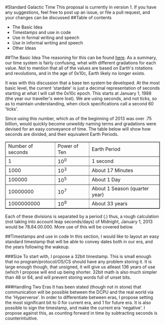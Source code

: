 #Standard Galactic Time
This proposal is currently in version 1. If you have any suggestions, 
feel free to post up an issue, or file a pull request, and your 
changes can be discussed
##Table of contents
* The Basic Idea
* Timestamps and use in code
* Use in formal writing and speech
* Use in informal writing and speech
* Other Ideas

##The Basic Idea
The reasoning for this can be found [here](http://www.reddit.com/r/0x10c/comments/14996o/time_in_the_0x10c_universe/).
As a summary, our time system is fairly confusing, what with different 
gradations for each value. Not to mention that all of the values are 
based on Earth's rotations and revolutions, and in the age of 0x10c, 
Earth likely no longer exists.

It was with this discussion that a base ten system be developed. At 
the most basic level, the current 'stardate' is just a decimal 
representation of seconds starting at what I will call the 0x10c 
epoch. This starts at January 1, 1988 (the year our traveller's were 
lost). We are using seconds, and not ticks, so as to maintain 
understanding, when clock specifications call a second 60 'ticks'.

Since using this number, which as of the beginning of 2013 was over 
.75 billion, would quickly become unweildy naming terms and 
gradations were devised for an easy conveyance of time. The table 
below will show how seconds are divided, and their equivalent Earth 
Periods.
<table border>
<tr><td>Number of seconds</td><td>Power of Ten</td><td>Earth Period</td></tr>
<tr><td>1</td><td>10<sup>0</sup></td><td>1 second</td></tr>
<tr><td>1000</td><td>10<sup>3</sup></td><td>About 17 Minutes</td></tr>
<tr><td>100000</td><td>10<sup>5</sup></td><td>About 1 Day</td></tr>
<tr><td>10000000</td><td>10<sup>7</sup></td><td>About 1 Season (quarter year)</td></tr>
<tr><td>1000000000</td><td>10<sup>9</sup></td><td>About 33 years</td></tr>
</table>

Each of these divisions is separated by a period (.) thus, a rough 
calculation (not taking into account leap seconds/days) of Midnight, 
January 1, 2013 would be 78.84.00.000.  More use of this will be 
covered below.

##Timestamps and use in code
In this section, I would like to layout an easy standard timestamp 
that will be able to convey dates both in our era, and the years 
following the wakeup.

###Size
To start with, I propose a 32bit timestamp. This is small enough 
that no program/protocol/OS/CS should have any problem storing it. 
It is large enough though, that unsigned, it will give us atleast 136 
years of use (which I propose will end up being shorter. 32bit math 
is also much simpler than 48 or 64, and will prevent storing words 
full of unset bits.

###Handling Two Eras
It has been stated (though not in stone) that communication will be 
possible between the DCPU and the real world via the 'Hyperverse'. 
In order to differentiate between eras, I propose setting the most 
significant bit to 0 for current era, and 1 for future era. It is also 
possible to sign the timestamp, and make the current era 'negative'. 
I propose against this, as counting forward in time by subtracting 
seconds is counterintuitive.
